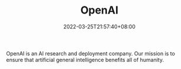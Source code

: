 ﻿---
weight: 
title: "OpenAI"
description: "OpenAI is an AI research and deployment company. Our mission is to ensure that artificial general intelligence benefits all of humanity."
date: 2022-03-25T21:57:40+08:00
lastmod: 2022-03-25T16:45:40+08:00
draft: false
authors: ["Metabd"]
featuredImage: "192.png"
link: "https://openai.com/"
tags: ["OpenAI","人工智能"]
categories: ["navigation"]
navigation: ["人工智能"]
lightgallery: true
toc: true
pinned: false
recommend: false
recommend1: false
---
OpenAI is an AI research and deployment company. Our mission is to ensure that artificial general intelligence benefits all of humanity.
